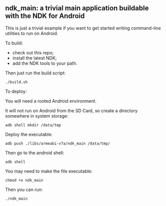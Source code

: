 ## ndk_main: a trivial main application buildable with the NDK for Android

This is just a trivial example if you want to get started writing 
command-line utilities to run on Android.

To build:

- check out this repo;
- install the latest NDK;
- add the NDK tools to your path.

Then just run the build script:

    ./build.sh

To deploy:

You will need a rooted Android environment.

It will not run on Android from the SD Card, so create a directory somewhere
in system storage:

    adb shell mkdir /data/tmp


Deploy the executable:

    adb push ./libs/armeabi-v7a/ndk_main /data/tmp/

Then go to the android shell:

    adb shell

You may need to make the file executable:

    chmod +x ndk_main

Then you can run:

    ./ndk_main
